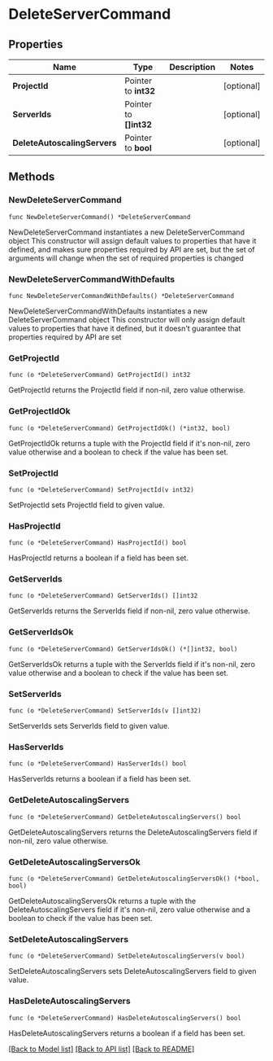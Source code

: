 # DeleteServerCommand

## Properties

Name | Type | Description | Notes
------------ | ------------- | ------------- | -------------
**ProjectId** | Pointer to **int32** |  | [optional] 
**ServerIds** | Pointer to **[]int32** |  | [optional] 
**DeleteAutoscalingServers** | Pointer to **bool** |  | [optional] 

## Methods

### NewDeleteServerCommand

`func NewDeleteServerCommand() *DeleteServerCommand`

NewDeleteServerCommand instantiates a new DeleteServerCommand object
This constructor will assign default values to properties that have it defined,
and makes sure properties required by API are set, but the set of arguments
will change when the set of required properties is changed

### NewDeleteServerCommandWithDefaults

`func NewDeleteServerCommandWithDefaults() *DeleteServerCommand`

NewDeleteServerCommandWithDefaults instantiates a new DeleteServerCommand object
This constructor will only assign default values to properties that have it defined,
but it doesn't guarantee that properties required by API are set

### GetProjectId

`func (o *DeleteServerCommand) GetProjectId() int32`

GetProjectId returns the ProjectId field if non-nil, zero value otherwise.

### GetProjectIdOk

`func (o *DeleteServerCommand) GetProjectIdOk() (*int32, bool)`

GetProjectIdOk returns a tuple with the ProjectId field if it's non-nil, zero value otherwise
and a boolean to check if the value has been set.

### SetProjectId

`func (o *DeleteServerCommand) SetProjectId(v int32)`

SetProjectId sets ProjectId field to given value.

### HasProjectId

`func (o *DeleteServerCommand) HasProjectId() bool`

HasProjectId returns a boolean if a field has been set.

### GetServerIds

`func (o *DeleteServerCommand) GetServerIds() []int32`

GetServerIds returns the ServerIds field if non-nil, zero value otherwise.

### GetServerIdsOk

`func (o *DeleteServerCommand) GetServerIdsOk() (*[]int32, bool)`

GetServerIdsOk returns a tuple with the ServerIds field if it's non-nil, zero value otherwise
and a boolean to check if the value has been set.

### SetServerIds

`func (o *DeleteServerCommand) SetServerIds(v []int32)`

SetServerIds sets ServerIds field to given value.

### HasServerIds

`func (o *DeleteServerCommand) HasServerIds() bool`

HasServerIds returns a boolean if a field has been set.

### GetDeleteAutoscalingServers

`func (o *DeleteServerCommand) GetDeleteAutoscalingServers() bool`

GetDeleteAutoscalingServers returns the DeleteAutoscalingServers field if non-nil, zero value otherwise.

### GetDeleteAutoscalingServersOk

`func (o *DeleteServerCommand) GetDeleteAutoscalingServersOk() (*bool, bool)`

GetDeleteAutoscalingServersOk returns a tuple with the DeleteAutoscalingServers field if it's non-nil, zero value otherwise
and a boolean to check if the value has been set.

### SetDeleteAutoscalingServers

`func (o *DeleteServerCommand) SetDeleteAutoscalingServers(v bool)`

SetDeleteAutoscalingServers sets DeleteAutoscalingServers field to given value.

### HasDeleteAutoscalingServers

`func (o *DeleteServerCommand) HasDeleteAutoscalingServers() bool`

HasDeleteAutoscalingServers returns a boolean if a field has been set.


[[Back to Model list]](../README.md#documentation-for-models) [[Back to API list]](../README.md#documentation-for-api-endpoints) [[Back to README]](../README.md)


